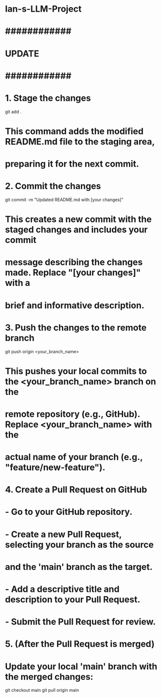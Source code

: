 # Ian-s-LLM-Project

# ############ #
#    UPDATE    #
# ############ #

# 1. Stage the changes
git add . 

# This command adds the modified README.md file to the staging area, 
# preparing it for the next commit.

# 2. Commit the changes
git commit -m "Updated README.md with [your changes]"

# This creates a new commit with the staged changes and includes your commit 
# message describing the changes made. Replace "[your changes]" with a 
# brief and informative description.

# 3. Push the changes to the remote branch
git push origin <your_branch_name>

# This pushes your local commits to the <your_branch_name> branch on the 
# remote repository (e.g., GitHub). Replace <your_branch_name> with the 
# actual name of your branch (e.g., "feature/new-feature").

# 4. Create a Pull Request on GitHub
# - Go to your GitHub repository.
# - Create a new Pull Request, selecting your branch as the source 
#   and the 'main' branch as the target.
# - Add a descriptive title and description to your Pull Request.
# - Submit the Pull Request for review.

# 5. (After the Pull Request is merged)
# Update your local 'main' branch with the merged changes:
git checkout main
git pull origin main

